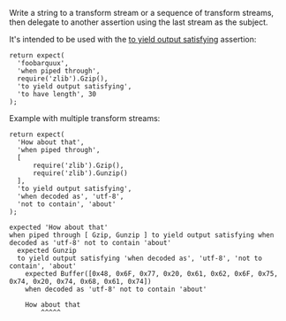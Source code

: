Write a string to a transform stream or a sequence of transform streams,
then delegate to another assertion using the last stream as the subject.

It's intended to be used with the [to yield output satisfying](to-yield-output-satisfying/) assertion:

```js#async:true
return expect(
  'foobarquux',
  'when piped through',
  require('zlib').Gzip(),
  'to yield output satisfying',
  'to have length', 30
);
```

Example with multiple transform streams:

```js#async:true
return expect(
  'How about that',
  'when piped through',
  [
      require('zlib').Gzip(),
      require('zlib').Gunzip()
  ],
  'to yield output satisfying',
  'when decoded as', 'utf-8',
  'not to contain', 'about'
);
```

```output
expected 'How about that'
when piped through [ Gzip, Gunzip ] to yield output satisfying when decoded as 'utf-8' not to contain 'about'
  expected Gunzip
  to yield output satisfying 'when decoded as', 'utf-8', 'not to contain', 'about'
    expected Buffer([0x48, 0x6F, 0x77, 0x20, 0x61, 0x62, 0x6F, 0x75, 0x74, 0x20, 0x74, 0x68, 0x61, 0x74])
    when decoded as 'utf-8' not to contain 'about'

    How about that
        ^^^^^
```
